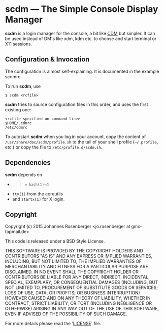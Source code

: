 scdm — The Simple Console Display Manager
==========================================

**scdm** is a login manager for the console, a bit like
[CDM] but simpler. It can be used instead of DM's like xdm, kdm etc. to
choose and start terminal or X11 sessions.

[CDM]: https://github.com/ghost1227/cdm


Configuration & Invocation
---------------------------

The configuration is almost self-explaining. It is documented in
the example scdmrc.

To run **scdm**, use

    $ scdm <rcfile>

**scdm** tries to source configuration files in this order, and uses the first
existing one:

    <rcfile specified on command line>
    $HOME/.cdmrc
    /etc/cdmrc

To autostart **scdm** when you log in your account, copy the content of
`/usr/share/doc/scdm/profile.sh` to the tail of your shell profile (`~/.profile`,
etc.) or copy the file to `/etc/profile.d/scdm.sh`.

Dependencies
-------------

**scdm** depends on

* >= `bash(1)`-4
* `tty(1)` from the coreutils
* and `startx(1)` for X login.


Copyright
----------

Copyright (c) 2015 Johannes Rosenberger <jo.rosenberger at gmx-topmail.de>

This code is released under a BSD Style License.

THIS SOFTWARE IS PROVIDED BY THE COPYRIGHT HOLDERS AND CONTRIBUTORS "AS IS" AND ANY
EXPRESS OR IMPLIED WARRANTIES, INCLUDING, BUT NOT LIMITED TO, THE IMPLIED WARRANTIES
OF MERCHANTABILITY AND FITNESS FOR A PARTICULAR PURPOSE ARE DISCLAIMED. IN NO EVENT
SHALL THE COPYRIGHT HOLDER OR CONTRIBUTORS BE LIABLE FOR ANY DIRECT, INDIRECT,
INCIDENTAL, SPECIAL, EXEMPLARY, OR CONSEQUENTIAL DAMAGES (INCLUDING, BUT NOT LIMITED
TO, PROCUREMENT OF SUBSTITUTE GOODS OR SERVICES; LOSS OF USE, DATA, OR PROFITS; OR
BUSINESS INTERRUPTION) HOWEVER CAUSED AND ON ANY THEORY OF LIABILITY, WHETHER IN
CONTRACT, STRICT LIABILITY, OR TORT (INCLUDING NEGLIGENCE OR OTHERWISE) ARISING IN
ANY WAY OUT OF THE USE OF THIS SOFTWARE, EVEN IF ADVISED OF THE POSSIBILITY OF SUCH
DAMAGE.

For more details please read the '[LICENSE]' file.

[LICENSE]: https://github.com/jorsn/scdm/blob/master/LICENSE
